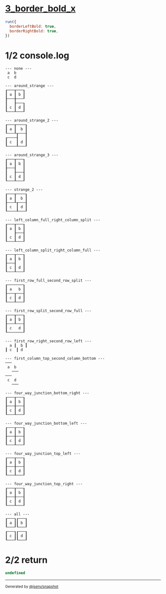 # [3_border_bold_x](../../table_4_cells.test.mjs#L236)

```js
run({
  borderLeftBold: true,
  borderRightBold: true,
})
```

# 1/2 console.log

```console
--- none ---
 a  b 
 c  d 

--- around_strange ---
┎───┰───┒
┃ a ┃ b ┃
┠───╂───┚
┃   ┠───┒
┃ c ┃ d ┃
┖───┸───┚

--- around_strange_2 ---
┎───┰────┒
┃ a ┃  b ┃
┖───┸┰───┨
┎────┨   ┃
┃ c  ┃ d ┃
┖────┸───┚

--- around_strange_3 ---
┎───┰───┒
┃ a ┃ b ┃
┠───┨   ┃
┃   ┠───┨
┃ c ┃ d ┃
┖───┸───┚

--- strange_2 ---
┎───┰────┒
┃ a ┃  b ┃
┠───┸┰───┨
┃ c  ┃ d ┃
┖────┸───┚

--- left_column_full_right_column_split ---
┎───┰───┒
┃ a ┃ b ┃
┃   ┠───┨
┃ c ┃ d ┃
┖───┸───┚

--- left_column_split_right_column_full ---
┎───┰───┒
┃ a ┃ b ┃
┠───┨   ┃
┃ c ┃ d ┃
┖───┸───┚

--- first_row_full_second_row_split ---
┎───────┒
┃ a   b ┃
┠───┰───┨
┃ c ┃ d ┃
┖───┸───┚

--- first_row_split_second_row_full ---
┎───┰───┒
┃ a ┃ b ┃
┠───┸───┨
┃ c   d ┃
┖───────┚

--- first_row_right_second_row_left ---
  a ┃  b ┃
┃ c  ┃ d  

--- first_column_top_second_column_bottom ---
───   
 a  b 
   ───
───   
 c  d 
   ───

--- four_way_junction_bottom_right ---
┎───┰───┒
┃ a ┃ b ┃
┠───╂───┨
┃ c ┃ d ┃
┖───┸───┚

--- four_way_junction_bottom_left ---
┎───┰───┒
┃ a ┃ b ┃
┠───╂───┨
┃ c ┃ d ┃
┖───┸───┚

--- four_way_junction_top_left ---
┎───┰───┒
┃ a ┃ b ┃
┠───╂───┨
┃ c ┃ d ┃
┖───┸───┚

--- four_way_junction_top_right ---
┎───┰───┒
┃ a ┃ b ┃
┠───╂───┨
┃ c ┃ d ┃
┖───┸───┚

--- all ---
┎───┒┎───┒
┃ a ┃┃ b ┃
┖───┚┖───┚
┎───┒┎───┒
┃ c ┃┃ d ┃
┖───┚┖───┚

```

# 2/2 return

```js
undefined
```

---

<sub>
  Generated by <a href="https://github.com/jsenv/core/tree/main/packages/independent/snapshot">@jsenv/snapshot</a>
</sub>
